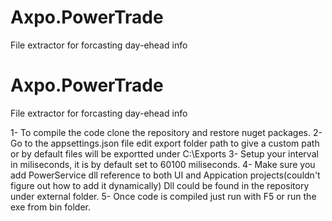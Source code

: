 # Axpo.PowerTrade
File extractor for forcasting day-ehead info

# Axpo.PowerTrade
File extractor for forcasting day-ehead info

1- To compile the code clone the repository and restore nuget packages.
2- Go to the appsettings.json file edit export folder path to give a custom path or by default files will be exportted under C:\\Exports
3- Setup your interval in miliseconds, it is by default set to 60100 miliseconds.
4- Make sure you add PowerService dll reference to both UI and Appication projects(couldn't figure out how to add it dynamically) Dll could be found in the repository under external folder.
5- Once code is compiled just run with F5 or run the exe from bin folder.
